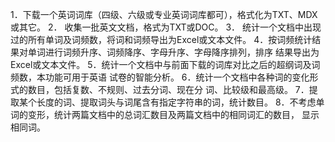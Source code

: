 1．下载一个英词词库（四级、六级或专业英词词库都可），格式化为TXT、MDX或其它。
2． 收集一批英文文档，格式为TXT或DOC。 3． 统计一个文档中出现过的所有单词及词频数，将词和词频导出为Excel或文本文件。
4．按词频统计结果对单词进行词频升序、词频降序、字母升序、字母降序排列，排序
结果导出为Excel或文本文件。
5．统计一个文档中与前面下载的词库对比之后的超纲词及词频数，本功能可用于英语
试卷的智能分析。
6．统计一个文档中各种词的变化形式的数目，包括复数、不规则、过去分词、现在分
词、比较级和最高级。
7．提取某个长度的词、提取词头与词尾含有指定字符串的词，统计数目。
8．不考虑单词的变形，统计两篇文档中的总词汇数目及两篇文档中的相同词汇的数目，
显示相同词。